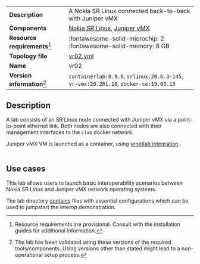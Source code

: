 |                               |                                                                                      |
| ----------------------------- | ------------------------------------------------------------------------------------ |
| **Description**               | A Nokia SR Linux connected back-to-back with Juniper vMX                             |
| **Components**                | [Nokia SR Linux][srl], [Juniper vMX][vmx]                                            |
| **Resource requirements**[^1] | :fontawesome-solid-microchip: 2 <br/>:fontawesome-solid-memory: 8 GB                 |
| **Topology file**             | [vr02.yml][topofile]                                                                 |
| **Name**                      | vr02                                                                                 |
| **Version information**[^2]   | `containerlab:0.9.0`, `srlinux:20.6.3-145`, `vr-vmx:20.2R1.10`, `docker-ce:19.03.13` |

## Description
A lab consists of an SR Linux node connected with Juniper vMX via a point-to-point ethernet link. Both nodes are also connected with their management interfaces to the `clab` docker network.

Juniper vMX VM is launched as a container, using [vrnetlab integration](../manual/vrnetlab.md).

<div class="mxgraph" style="max-width:100%;border:1px solid transparent;margin:0 auto; display:block;" data-mxgraph="{&quot;page&quot;:0,&quot;zoom&quot;:1.5,&quot;highlight&quot;:&quot;#0000ff&quot;,&quot;nav&quot;:true,&quot;check-visible-state&quot;:true,&quot;resize&quot;:true,&quot;url&quot;:&quot;https://raw.githubusercontent.com/srl-wim/container-lab/diagrams/vr02.drawio&quot;}"></div>

## Use cases
This lab allows users to launch basic interoperability scenarios between Nokia SR Linux and Juniper vMX network operating systems.

The lab directory [contains](https://github.com/srl-wim/container-lab/tree/master/lab-examples/vr02) files with essential configurations which can be used to jumpstart the interop demonstration.

[srl]: https://www.nokia.com/networks/products/service-router-linux-NOS/
[vmx]: https://www.juniper.net/us/en/products-services/routing/mx-series/vmx/
[topofile]: https://github.com/srl-wim/container-lab/tree/master/lab-examples/vr02/vr02.yml

[^1]: Resource requirements are provisional. Consult with the installation guides for additional information.
[^2]: The lab has been validated using these versions of the required tools/components. Using versions other than stated might lead to a non-operational setup process.

<script type="text/javascript" src="https://cdn.jsdelivr.net/gh/hellt/drawio-js@main/embed2.js" async></script>